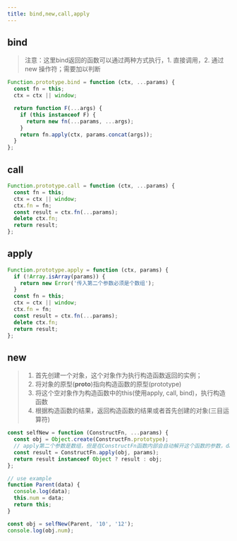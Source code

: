 ```yaml
---
title: bind,new,call,apply
---
```


## bind
> 注意：这里bind返回的函数可以通过两种方式执行，1. 直接调用，2. 通过new 操作符；需要加以判断
```javascript
Function.prototype.bind = function (ctx, ...params) {
  const fn = this;
  ctx = ctx || window;

  return function F(...args) {
    if (this instanceof F) {
      return new fn(...params, ...args);
    } 
    return fn.apply(ctx, params.concat(args));
  }
};
```

## call
```javascript
Function.prototype.call = function (ctx, ...params) {
  const fn = this;
  ctx = ctx || window;
  ctx.fn = fn;
  const result = ctx.fn(...params);
  delete ctx.fn;
  return result;
};
```

## apply

```javascript
Function.prototype.apply = function (ctx, params) {
  if (!Array.isArray(params)) {
    return new Error('传入第二个参数必须是个数组');
  }
  const fn = this;
  ctx = ctx || window;
  ctx.fn = fn;
  const result = ctx.fn(...params);
  delete ctx.fn;
  return result;
};
```

## new
> 1. 首先创建一个对象，这个对象作为执行构造函数返回的实例；
> 2. 将对象的原型(__proto__)指向构造函数的原型(prototype)
> 3. 将这个空对象作为构造函数中的this(使用apply, call, bind)，执行构造函数
> 4. 根据构造函数的结果，返回构造函数的结果或者首先创建的对象(三目运算符)

```javascript
const selfNew = function (ConstructFn, ...params) {
  const obj = Object.create(ConstructFn.prototype);
  // apply第二个参数是数组，但是在ConstructFn函数内部会自动解开这个函数的参数，data会自动变为第一项
  const result = ConstructFn.apply(obj, params);
  return result instanceof Object ? result : obj;
};

// use example
function Parent(data) {
  console.log(data);
  this.num = data;
  return this;
}

const obj = selfNew(Parent, '10', '12');
console.log(obj.num);
```
